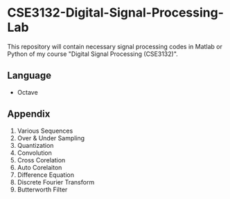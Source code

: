 # CSE3132-Digital-Signal-Processing-Lab
This repository will contain necessary signal processing codes in Matlab or Python of my course "Digital Signal Processing (CSE3132)".

## Language

- Octave

## Appendix

1. Various Sequences
2. Over & Under Sampling
3. Quantization
4. Convolution
5. Cross Corelation
6. Auto Corelaiton
7. Difference Equation
8. Discrete Fourier Transform
9. Butterworth Filter
